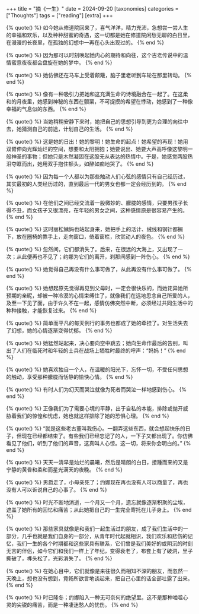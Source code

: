 +++
title = "摘《一生》"
date = 2024-09-20
[taxonomies]
categories = ["Thoughts"]
tags = ["reading"]
[extra]
+++

{% quote() %}
如今她从修道院回来了，喜气洋洋，精力充沛，急想尝一尝人生的幸福和欢乐，以及种种甜蜜的奇遇，这一切都是她在修道院闲愁无聊的白日里，在漫漫的长夜里，在孤独的幻想中一再在心头出现过的。
{% end %}

{% quote() %}
因为那可以时刻唤起她内心的期待和向往，这个古老传说中的温情蜜意夜夜都会盘旋在她的梦中。
{% end %}

{% quote() %}
她仿佛还在马车上受着颠簸，脑子里老听到车轮在那里转动。
{% end %}

{% quote() %}
像有一种吸引力把她和这充满生命的诗境融合在一起了。在这柔和的月夜里，她感到神秘的东西在颤栗，不可捉摸的希望在悸动，她感到了一种像幸福的气息似的东西。
{% end %}

{% quote() %}
当她稍稍安静下来时，她把自己的思想引导到更为合理的向往中去，她猜测自己的前途，计划自己的生活。
{% end %}

{% quote() %}
这是她的日出！她的黎明！她生命的起点！她希望的再现！她用双臂伸向光辉灿烂的空间，想要和太阳拥抱；她要说出、她要大声高呼像这黎明一般神圣的事物；但她只是木然凝固在这股无从表达的热情中。于是，她感觉两股热泪夺眶而出，她用双手抱住额头，如醉如痴地哭了。
{% end %}


{% quote() %}
因为每一个人都以为那些触动人们心弦的感情只有自己经历过，其实最初的人类经历过的，直到最后一代的男女也都一定会经历到的。
{% end %}


{% quote() %}
在他们之间已经交流着一股微妙的、朦胧的感情，只要男孩子长得不丑，而女孩子又很漂亮，在年轻的男女之间，这种感情原是很容易产生的。
{% end %}


{% quote() %}
这时丽松姨妈也站起身来，她把手上的活计、绒线和钢针都搁下，放在圈椅的靠手上，走向窗口，倚着窗栏，欣赏动人的夜色。
{% end %}


{% quote() %}
忽然间，它们都消失了。后来，在很远的大海上，又出现了一次；从此便再也不见了；约娜为它们的离开，刹那间感到一阵伤心。
{% end %}


{% quote() %}
她觉得自己再没有什么事可做了，从此再没有什么事可做了。
{% end %}

{% quote() %}
她想起原先觉得再见到父母时，一定会很快乐的，而她诧异她所预期的亲昵，却被一种冷漠的心情束缚住了，就像我们在远地思念自己所爱的人，及至一下见了面，由于许久不在一起，感情仿佛突然中断，必须经过共同生活中的种种接触，才能恢复过来。
{% end %}

{% quote() %}
简单而平凡的每天例行的事务也都成了她的牵挂了。对生活失去了幻想，她的心情逐渐变得忧郁。
{% end %}


{% quote() %}
她猛然站起来，决心要向空中跳去；她向生命作最后的告别，叫出了人们在临死时和年轻的士兵在战场上牺牲时最终的呼声：“妈妈！”
{% end %}


{% quote() %}
她喜欢独自一个人，在温暖的阳光下，忘怀一切，不受任何思想的触动，享受那种朦胧而恬静的愉快心情。
{% end %}

{% quote() %}
有时人们为幻灭而哭泣就像为死者而哭泣一样地感到伤心。
{% end %}

{% quote() %}
正像我们为了需要心境的平静，出于自私的本能，排除或抛开威胁着我们的惊惶和忧虑，她也就这样排除了她的恐惧心理。
{% end %}

{% quote() %}
“就是这些老古董叫我伤心。一翻弄这些东西，就会想起快乐的日子，但现在已经都结束了。有些我们已经忘记了的人，一下子又都出现了。你仿佛看见了他们，听到了他们的声音，这真叫人心惊。这一切，将来你会明白的。”
{% end %}

{% quote() %}
天天一清早是灿烂的晨曦，然后是晴朗的白日，接踵而来的又是宁静的黄昏和柔和而星光满天的夜晚。
{% end %}


{% quote() %}
男爵走了，小母亲死了；约娜现在再也没有人可以商量了，再也没有人可以诉说自己的心事了。
{% end %}


{% quote() %}
时光不断地消逝，一个月又一个月，遗忘就像逐渐积聚的尘埃，遮盖了她所有的回忆和痛苦；从此她把自己的一生完全寄托在儿子身上。
{% end %}


{% quote() %}
那些家具就像是和我们一起生活过的朋友，成了我们生活中的一部分，几乎也就是我们自身的一部分，从青年时代起就相识，我们欢乐和悲伤的记忆，我们一生的各个时期都和这些家具有联系，它们曾是我们美好的或阴沉的时刻无言的伴侣，如今它们和我们一样上了年纪，变得衰老了，布套上有了破洞，里子撕破了，榫头松了，光彩消失了。
{% end %}

{% quote() %}
在她心目中，它们就像是来往很久而相知不深的朋友，而忽然一天晚上，想也没有想到，竟畅所欲言地谈起来，把自己心里的话全部吐露了出来。
{% end %}


{% quote() %}
时已隆冬；约娜陷入一种无可奈何的绝望里。这不是那种啮噬心灵的尖锐的痛苦，而是一种凄迷愁人的忧伤。
{% end %}
